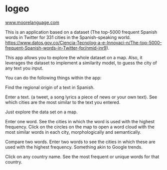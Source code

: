 # logeo
www.moorelanguage.com

This is an application based on a dataset (The top-5000 frequent Spanish words in Twitter for 331 cities in the Spanish-speaking world. https://www.datos.gov.co/Ciencia-Tecnolog-a-e-Innovaci-n/The-top-5000-frequent-Spanish-words-in-Twitter-for/nmid-inr9). 

This app allows you to explore the whole dataset on a map. Also, it leverages the dataset to implement a similarity model, to guess the city of any text you input.

You can do the following things within the app:

 Find the regional origin of a text in Spanish.

 Enter a text. (a tweet, a song lyrics a piece of news or your own text). See which cities are the most similar to the text you entered. 

 Just explore the data set on a map.

 Enter one word. See the cities in which the word is used with the highest frequency. Click on the circles on the map to open a word cloud with the most similar words in each city, morphologically and semantically.

 Compare two words. Enter two words to see the cities in which these are used with the highest frequency. Something akin to Google trends.


Click on any country name. See the most frequent or unique words for that country. 
